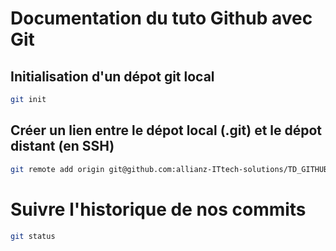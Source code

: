 # Documentation du tuto Github avec Git

## Initialisation d'un dépot git local

```bash
git init
```

## Créer un lien entre le dépot local (.git) et le dépot distant (en SSH)

```bash
git remote add origin git@github.com:allianz-ITtech-solutions/TD_GITHUB.git
```

# Suivre l'historique de nos commits

```bash
git status
```